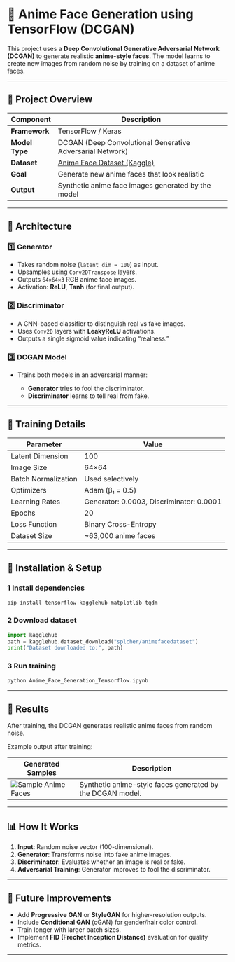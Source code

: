 # 🧠 Anime Face Generation using TensorFlow (DCGAN)

This project uses a **Deep Convolutional Generative Adversarial Network (DCGAN)** to generate realistic **anime-style faces**. The model learns to create new images from random noise by training on a dataset of anime faces.

---

## 📁 Project Overview

| **Component**  | **Description**                                                                         |
| -------------- | --------------------------------------------------------------------------------------- |
| **Framework**  | TensorFlow / Keras                                                                      |
| **Model Type** | DCGAN (Deep Convolutional Generative Adversarial Network)                               |
| **Dataset**    | [Anime Face Dataset (Kaggle)](https://www.kaggle.com/datasets/splcher/animefacedataset) |
| **Goal**       | Generate new anime faces that look realistic                                            |
| **Output**     | Synthetic anime face images generated by the model                                      |

---

## 🧩 Architecture

### 1️⃣ **Generator**

* Takes random noise (`latent_dim = 100`) as input.
* Upsamples using `Conv2DTranspose` layers.
* Outputs `64×64×3` RGB anime face images.
* Activation: **ReLU**, **Tanh** (for final output).

### 2️⃣ **Discriminator**

* A CNN-based classifier to distinguish real vs fake images.
* Uses `Conv2D` layers with **LeakyReLU** activations.
* Outputs a single sigmoid value indicating “realness.”

### 3️⃣ **DCGAN Model**

* Trains both models in an adversarial manner:

  * **Generator** tries to fool the discriminator.
  * **Discriminator** learns to tell real from fake.

---

## 🧠 Training Details

| Parameter           | Value                                    |
| ------------------- | ---------------------------------------- |
| Latent Dimension    | 100                                      |
| Image Size          | 64×64                                    |
| Batch Normalization | Used selectively                         |
| Optimizers          | Adam (β₁ = 0.5)                          |
| Learning Rates      | Generator: 0.0003, Discriminator: 0.0001 |
| Epochs              | 20                                       |
| Loss Function       | Binary Cross-Entropy                     |
| Dataset Size        | ~63,000 anime faces                      |

---

## 🧾 Installation & Setup

### 1 Install dependencies

```bash
pip install tensorflow kagglehub matplotlib tqdm
```

### 2 Download dataset

```python
import kagglehub
path = kagglehub.dataset_download("splcher/animefacedataset")
print("Dataset downloaded to:", path)
```

### 3 Run training

```bash
python Anime_Face_Generation_Tensorflow.ipynb
```

---

## 🎨 Results

After training, the DCGAN generates realistic anime faces from random noise.

Example output after training:

| Generated Samples                                      | Description                                               |
| ------------------------------------------------------ | --------------------------------------------------------- |
| ![Sample Anime Faces](https://i.imgur.com/0H3Kx2S.png) | Synthetic anime-style faces generated by the DCGAN model. |

---

## 📊 How It Works

1. **Input**: Random noise vector (100-dimensional).
2. **Generator**: Transforms noise into fake anime images.
3. **Discriminator**: Evaluates whether an image is real or fake.
4. **Adversarial Training**: Generator improves to fool the discriminator.

---

## 🧠 Future Improvements

* Add **Progressive GAN** or **StyleGAN** for higher-resolution outputs.
* Include **Conditional GAN** (cGAN) for gender/hair color control.
* Train longer with larger batch sizes.
* Implement **FID (Fréchet Inception Distance)** evaluation for quality metrics.

---
